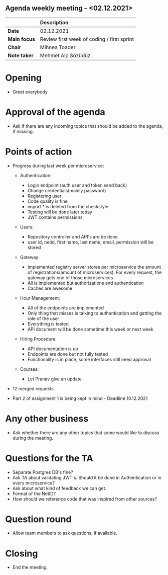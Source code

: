 ## Agenda weekly meeting - <02.12.2021>

|                | Description                                                |
| :-------------- | :--------------------------------------------------------- |
| **Date**       | 02.12.2021                                            |
| **Main focus** | Review first week of coding / first sprint |
| **Chair**      | Mihnea Toader                                         |
| **Note taker** | Mehmet Alp Sözüdüz                                             |

# Opening
<!-- Start the meeting -->

- Greet everybody


# Approval of the agenda
- Ask if there are any incoming topics that should be added to the agenda, if missing.

# Points of action
<!-- Topics discussed during the meeting -->

- Progress during last week per microservice:
    - Authentication:
        - Login endpoint (auth user and token send back)
        - Change credentials(mainly password)
        - Registering user
        - Code quality is fine
        - import * is deleted from the checkstyle
        - Testing will be done later today
        - JWT contains permissions

    - Users:
        - Repository controller and API's are be done
        - user id, netid, first name, last name, email, permission will be stored

    - Gateway:
        - Implemented registry server stores per microservice the amount of registrations(amount of microservices). For every request, the gateway gets one of those microservices.
        - All is implemented but authorizations and authentication
        - Caches are awesome

    - Hour Management:    
        - All of the endpoints are implemented
        - Only thing that misses is talking to authentication and getting the role of the user
        - Everything is tested
        - API document will be done sometime this week or next week

    - Hiring Procedure:
        - API documentation is up
        - Endpoints are done but not fully tested
        - Functionality is in place, some interfaces still need approval 

    - Courses: 
        - Let Pranav give an update

- 12 merged requests
- Part 2 of assignment 1 is being kept in mind - Deadline 10.12.2021

# Any other business
- Ask whether there are any other topics that some would like to discuss during the meeting.

# Questions for the TA
- Separate Postgres DB's fine?
- Ask TA about validating JWT's. Should it be done in Authentication or in every microservice?
- Ask about what kind of feedback we can get.
- Format of the NetID?
- How should we reference code that was inspired from other sources?

# Question round
- Allow team members to ask questions, if available.

# Closing
- End the meeting.